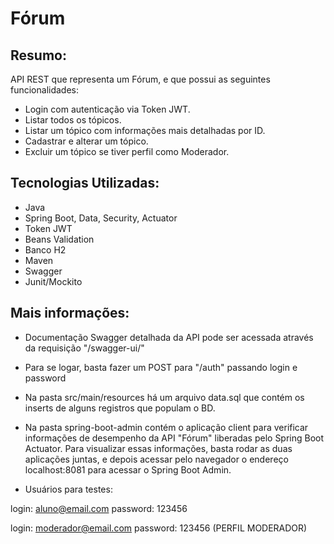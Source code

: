 # Fórum

## Resumo:
API REST que representa um Fórum, e que possui as seguintes funcionalidades:
- Login com autenticação via Token JWT.
- Listar todos os tópicos.
- Listar um tópico com informações mais detalhadas por ID.
- Cadastrar e alterar um tópico.
- Excluir um tópico se tiver perfil como Moderador.

## Tecnologias Utilizadas:
- Java
- Spring Boot, Data, Security, Actuator
- Token JWT
- Beans Validation
- Banco H2
- Maven
- Swagger
- Junit/Mockito

## Mais informações:
- Documentação Swagger detalhada da API pode ser acessada através da requisição "/swagger-ui/"
- Para se logar, basta fazer um POST para "/auth" passando login e password
- Na pasta src/main/resources há um arquivo data.sql que contém os inserts de alguns registros que populam o BD.
- Na pasta spring-boot-admin contém o aplicação client para verificar informações de desempenho da API "Fórum" liberadas pelo Spring Boot Actuator. Para visualizar essas informações, basta rodar as duas aplicações juntas, e depois acessar pelo navegador o endereço localhost:8081 para acessar o Spring Boot Admin.

- Usuários para testes:

login: aluno@email.com
password: 123456

login: moderador@email.com
password: 123456 (PERFIL MODERADOR)
